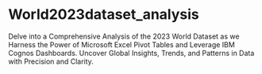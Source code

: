 # World2023dataset_analysis
Delve into a Comprehensive Analysis of the 2023 World Dataset as we Harness the Power of Microsoft Excel Pivot Tables and Leverage IBM Cognos Dashboards. Uncover Global Insights, Trends, and Patterns in Data with Precision and Clarity.
